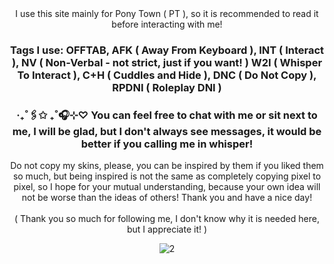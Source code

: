 <div align="center">
I use this site mainly for Pony Town ( PT ), so it is recommended to read it before interacting with me!

### Tags I use: OFFTAB, AFK ( Away From Keyboard ), INT ( Interact ), NV ( Non-Verbal - not strict, just if you want! ) W2I ( Whisper To Interact ), C+H ( Cuddles and Hide ), DNC ( Do Not Copy ), RPDNI ( Roleplay DNI )<br/>

### ‧₊˚🖇️✩ ₊˚🎧⊹♡ You can feel free to chat with me or sit next to me, I will be glad, but I don't always see messages, it would be better if you calling me in whisper!<br/>
Do not copy my skins, please, you can be inspired by them if you liked them so much, but being inspired is not the same as completely copying pixel to pixel, so I hope for your mutual understanding, because your own idea will not be worse than the ideas of others! Thank you and have a nice day!<br/>
<br/>( Thank you so much for following me, I don't know why it is needed here, but I appreciate it! )

![2 ](https://github.com/user-attachments/assets/ede19d5f-1d48-4b9d-9b08-22f98d74d61d)
</div>
